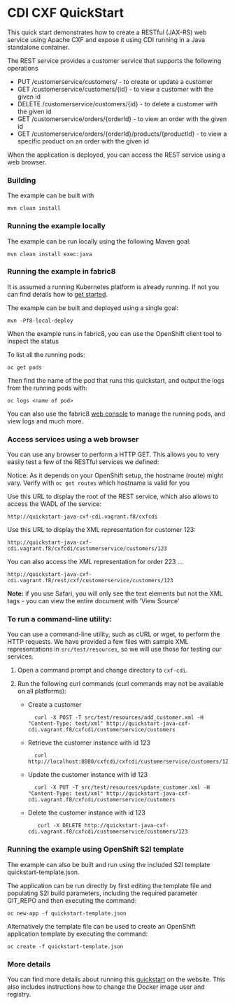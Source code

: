 # CDI CXF QuickStart

This quick start demonstrates how to create a RESTful (JAX-RS) web service using Apache CXF and expose it using CDI running in a Java standalone container.

The REST service provides a customer service that supports the following operations
 
- PUT /customerservice/customers/ - to create or update a customer
- GET /customerservice/customers/{id} - to view a customer with the given id
- DELETE /customerservice/customers/{id} - to delete a customer with the given id
- GET /customerservice/orders/{orderId} - to view an order with the given id
- GET /customerservice/orders/{orderId}/products/{productId} - to view a specific product on an order with the given id

When the application is deployed, you can access the REST service using a web browser.


### Building

The example can be built with

    mvn clean install


### Running the example locally

The example can be run locally using the following Maven goal:

    mvn clean install exec:java


### Running the example in fabric8

It is assumed a running Kubernetes platform is already running. If not you can find details how to [get started](http://fabric8.io/guide/getStarted/index.html).

The example can be built and deployed using a single goal:

    mvn -Pf8-local-deploy

When the example runs in fabric8, you can use the OpenShift client tool to inspect the status

To list all the running pods:

    oc get pods

Then find the name of the pod that runs this quickstart, and output the logs from the running pods with:

    oc logs <name of pod>

You can also use the fabric8 [web console](http://fabric8.io/guide/console.html) to manage the
running pods, and view logs and much more.


### Access services using a web browser

You can use any browser to perform a HTTP GET.  This allows you to very easily test a few of the RESTful services we defined:

Notice: As it depends on your OpenShift setup, the hostname (route) might vary. Verify with `oc get routes` which 
hostname is valid for you

Use this URL to display the root of the REST service, which also allows to access the WADL of the service:

    http://quickstart-java-cxf-cdi.vagrant.f8/cxfcdi

Use this URL to display the XML representation for customer 123:

    http://quickstart-java-cxf-cdi.vagrant.f8/cxfcdi/customerservice/customers/123

You can also access the XML representation for order 223 ...

    http://quickstart-java-cxf-cdi.vagrant.f8/rest/cxf/customerservice/customers/123

**Note:** if you use Safari, you will only see the text elements but not the XML tags - you can view the entire document with 'View Source'


### To run a command-line utility:

You can use a command-line utility, such as cURL or wget, to perform the HTTP requests.  We have provided a few files with sample XML representations in `src/test/resources`, so we will use those for testing our services.

1. Open a command prompt and change directory to `cxf-cdi`.
2. Run the following curl commands (curl commands may not be available on all platforms):

    * Create a customer
 
            curl -X POST -T src/test/resources/add_customer.xml -H "Content-Type: text/xml" http://quickstart-java-cxf-cdi.vagrant.f8/cxfcdi/customerservice/customers
  
    * Retrieve the customer instance with id 123

            curl http://localhost:8080/cxfcdi/cxfcdi/customerservice/customers/123

    * Update the customer instance with id 123
  
            curl -X PUT -T src/test/resources/update_customer.xml -H "Content-Type: text/xml" http://quickstart-java-cxf-cdi.vagrant.f8/cxfcdi/customerservice/customers

    * Delete the customer instance with id 123
  
             curl -X DELETE http://quickstart-java-cxf-cdi.vagrant.f8/cxfcdi/customerservice/customers/123


### Running the example using OpenShift S2I template

The example can also be built and run using the included S2I template quickstart-template.json.

The application can be run directly by first editing the template file and populating S2I build parameters, including the required parameter GIT_REPO and then executing the command:

    oc new-app -f quickstart-template.json

Alternatively the template file can be used to create an OpenShift application template by executing the command:

    oc create -f quickstart-template.json


### More details

You can find more details about running this [quickstart](http://fabric8.io/guide/quickstarts/running.html) on the website. This also includes instructions how to change the Docker image user and registry.

